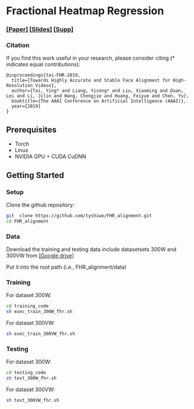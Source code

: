 # Fractional Heatmap Regression
### [[Paper]](https://arxiv.org/pdf/1811.00342.pdf) [[Slides]](https://drive.google.com/open?id=12llt9uzYIUG4Xgx0G9YqnR8rUs1tGYN-) [[Supp]](https://drive.google.com/open?id=1cFyjZWdGOBZ8t-63bZehERMaKpTkawwe)

### Citation
If you find this work useful in your research, please consider citing (* indicates equal contributions):

	@inproceedings{tai-FHR-2019,
	  title={Towards Highly Accurate and Stable Face Alignment for High-Resolution Videos},
	  author={Tai, Ying* and Liang, Yicong* and Liu, Xiaoming and Duan, Lei and Li, Jilin and Wang, Chengjie and Huang, Feiyue and Chen, Yu},
	  booktitle={The AAAI Conference on Artificial Intelligence (AAAI)},
	  year={2019}
	}

## Prerequisites
- Torch
- Linux
- NVIDIA GPU + CUDA CuDNN 


## Getting Started
### Setup

Clone the github repository:

```bash
git  clone https://github.com/tyshiwo/FHR_alignment.git
cd FHR_alignment
```

### Data
Download the training and testing data include datasetsets 300W and 300VW from [[Google drive]](https://drive.google.com/open?id=1NFJ4AhtM33Gus-Ri_lhwgMEZnNCDLqdl)

Put it into the root path (i.e., FHR_alignment/data)

### Training

For dataset 300W:

```bash
cd training_code
sh exec_train_300W_fhr.sh
```

For dataset 300VW:

```bash
sh exec_train_300VW_fhr.sh
```

### Testing
For dataset 300W:

```bash
cd testing_code
sh test_300W_fhr.sh
```

For dataset 300VW:

```bash
sh test_300VW_fhr.sh
```




